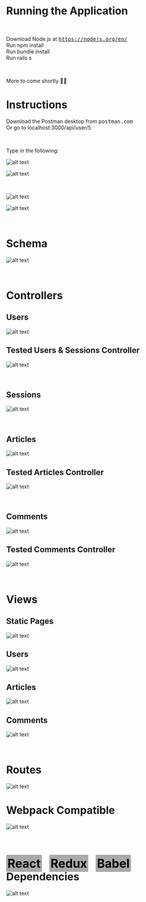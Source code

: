 # <strong>Running the Application</strong>
&nbsp;

Download Node.js at <kbd>https://nodejs.org/en/</kbd>
<br>
Run npm install
<br>
Run bundle install
<br>
Run rails s


&nbsp;

More to come shortly 👨‍💻

# **Instructions**

Download the Postman desktop from <kbd>postman.com</kbd>
<br>
Or go to localhost:3000/api/user/5

&nbsp;

Type in the following:

![alt text](./app/assets/images/Screen%20Shot%202020-12-23%20at%203.47.56%20AM.jpg "CEO, Tom Hubor")

![alt text](./app/assets/images/Screen%20Shot%202020-12-23%20at%203.49.02%20AM.jpg "Chairwoman, Debbie Schwarzberg")

&nbsp;

![alt text](./app/assets/images/Screen%20Shot%202020-12-23%20at%203.50.48%20AM.jpg "Articles")

![alt text](./app/assets/images/Screen%20Shot%202020-12-23%20at%203.53.26%20AM.jpg "Comments")



&nbsp;

# **Schema**

![alt text](./app/assets/images/Screen%20Shot%202020-12-21%20at%205.56.32%20PM.jpg "Schema")


&nbsp;

# **Controllers**


## **Users**

![alt text](./app/assets/images/Screen%20Shot%202020-12-22%20at%207.10.33%20PM.jpg "Users Controller")

## **Tested Users & Sessions Controller**

![alt text](./app/assets/images/Screen%20Shot%202020-12-22%20at%207.29.15%20PM.jpg "Created User")

&nbsp;

## **Sessions**

![alt text](./app/assets/images/Screen%20Shot%202020-12-22%20at%207.38.54%20PM.jpg "Sessions Controller")

&nbsp;

## **Articles**

![alt text](./app/assets/images/Screen%20Shot%202020-12-22%20at%2011.12.17%20PM.jpg "Articles Controller")

## **Tested Articles Controller**

![alt text](./app/assets/images/Screen%20Shot%202020-12-23%20at%204.23.37%20AM.jpg "Created Articles")

&nbsp;

## **Comments**

![alt text](./app/assets/images/Screen%20Shot%202020-12-22%20at%2011.41.44%20PM.jpg "Comments Controller")

## **Tested Comments Controller**

![alt text](./app/assets/images/Screen%20Shot%202020-12-23%20at%204.27.16%20AM.jpg "Created Comments")

&nbsp;

# **Views**

## **Static Pages**

![alt text](./app/assets/images/Screen%20Shot%202020-12-23%20at%2012.22.20%20AM.jpg "Static Pages")

## **Users**

![alt text](./app/assets/images/Screen%20Shot%202020-12-23%20at%204.00.31%20AM.jpg "Users")

## **Articles**

![alt text](./app/assets/images/Screen%20Shot%202020-12-23%20at%2012.50.21%20AM.jpg "Articles")

## **Comments**

![alt text](./app/assets/images/Screen%20Shot%202020-12-23%20at%2012.53.43%20AM.jpg "Comments")

&nbsp;

# **Routes**
![alt text](./app/assets/images/Screen%20Shot%202020-12-23%20at%204.09.29%20AM.jpg "Routes")


# **Webpack Compatible** 

![alt text](./app/assets/images/Screen%20Shot%202020-12-22%20at%205.10.36%20PM.jpg "Webpack file")

<br>

<h1><strong><span style="font-size:2rem; padding:3.5px; color:black; background:darkgrey; border-radius:3px">React</span> &nbsp; <span style="font-size:2rem; padding:3.5px; color:black; background:darkgrey; border-radius:3px">Redux</span> &nbsp; <span style="font-size:2rem; padding:3.5px; color:black; background:darkgrey; border-radius:3px">Babel</span> &nbsp; Dependencies </strong></h1>

![alt text](./app/assets/images/Screen%20Shot%202020-12-22%20at%205.16.50%20PM.jpg "Npm Dependencies")
